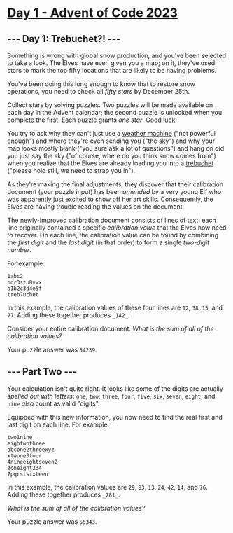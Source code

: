 [Day 1 - Advent of Code 2023](https://adventofcode.com/2023/day/1)
================================================================================

\--- Day 1: Trebuchet?! ---
---------------------------

Something is wrong with global snow production, and you've been selected to take a look. The Elves have even given you a map; on it, they've used stars to mark the top fifty locations that are likely to be having problems.

You've been doing this long enough to know that to restore snow operations, you need to check all _fifty stars_ by December 25th.

Collect stars by solving puzzles. Two puzzles will be made available on each day in the Advent calendar; the second puzzle is unlocked when you complete the first. Each puzzle grants _one star_. Good luck!

You try to ask why they can't just use a [weather machine](https://adventofcode.com/2015/day/1) ("not powerful enough") and where they're even sending you ("the sky") and why your map looks mostly blank ("you sure ask a lot of questions") and hang on did you just say the sky ("of course, where do you think snow comes from") when you realize that the Elves are already loading you into a [trebuchet](https://en.wikipedia.org/wiki/Trebuchet) ("please hold still, we need to strap you in").

As they're making the final adjustments, they discover that their calibration document (your puzzle input) has been _amended_ by a very young Elf who was apparently just excited to show off her art skills. Consequently, the Elves are having trouble reading the values on the document.

The newly-improved calibration document consists of lines of text; each line originally contained a specific _calibration value_ that the Elves now need to recover. On each line, the calibration value can be found by combining the _first digit_ and the _last digit_ (in that order) to form a single _two-digit number_.

For example:

```
1abc2
pqr3stu8vwx
a1b2c3d4e5f
treb7uchet
```

In this example, the calibration values of these four lines are `12`, `38`, `15`, and `77`. Adding these together produces `_142_`.

Consider your entire calibration document. _What is the sum of all of the calibration values?_

Your puzzle answer was `54239`.

\--- Part Two ---
-----------------

Your calculation isn't quite right. It looks like some of the digits are actually _spelled out with letters_: `one`, `two`, `three`, `four`, `five`, `six`, `seven`, `eight`, and `nine` _also_ count as valid "digits".

Equipped with this new information, you now need to find the real first and last digit on each line. For example:

```
two1nine
eightwothree
abcone2threexyz
xtwone3four
4nineeightseven2
zoneight234
7pqrstsixteen
```

In this example, the calibration values are `29`, `83`, `13`, `24`, `42`, `14`, and `76`. Adding these together produces `_281_`.

_What is the sum of all of the calibration values?_

Your puzzle answer was `55343`.
